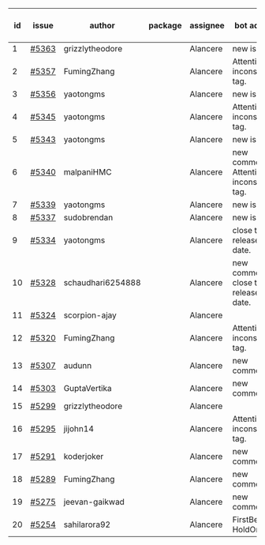 | id | issue | author | package | assignee | bot advice | created date of issue | target release date | date from target |
| ------ | ------ | ------ | ------ | ------ | ------ | ------ | ------ | :-----: |
| 1 | [#5363](https://github.com/Azure/sdk-release-request/issues/5363) | grizzlytheodore |  | Alancere | new issue. | 07-18 | 08-23 |  |
| 2 | [#5357](https://github.com/Azure/sdk-release-request/issues/5357) | FumingZhang |  | Alancere | Attention to inconsistent tag. | 07-18 | 08-22 |  |
| 3 | [#5356](https://github.com/Azure/sdk-release-request/issues/5356) | yaotongms |  | Alancere | new issue. | 07-18 | 08-23 |  |
| 4 | [#5345](https://github.com/Azure/sdk-release-request/issues/5345) | yaotongms |  | Alancere | Attention to inconsistent tag. | 07-18 | 08-23 |  |
| 5 | [#5343](https://github.com/Azure/sdk-release-request/issues/5343) | yaotongms |  | Alancere | new issue. | 07-18 | 08-23 |  |
| 6 | [#5340](https://github.com/Azure/sdk-release-request/issues/5340) | malpaniHMC |  | Alancere | new comment. Attention to inconsistent tag. | 07-18 | 08-23 |  |
| 7 | [#5339](https://github.com/Azure/sdk-release-request/issues/5339) | yaotongms |  | Alancere | new issue. | 07-18 | 08-23 |  |
| 8 | [#5337](https://github.com/Azure/sdk-release-request/issues/5337) | sudobrendan |  | Alancere | new issue. | 07-18 | 07-26 |  |
| 9 | [#5334](https://github.com/Azure/sdk-release-request/issues/5334) | yaotongms |  | Alancere | close to release date. | 07-18 | 07-23 | 1 |
| 10 | [#5328](https://github.com/Azure/sdk-release-request/issues/5328) | schaudhari6254888 |  | Alancere | new comment. close to release date. | 07-10 | 07-24 | 2 |
| 11 | [#5324](https://github.com/Azure/sdk-release-request/issues/5324) | scorpion-ajay |  | Alancere |  | 07-09 | 07-31 |  |
| 12 | [#5320](https://github.com/Azure/sdk-release-request/issues/5320) | FumingZhang |  | Alancere | Attention to inconsistent tag. | 07-05 | 07-25 |  |
| 13 | [#5307](https://github.com/Azure/sdk-release-request/issues/5307) | audunn |  | Alancere | new comment. | 06-27 | 07-26 |  |
| 14 | [#5303](https://github.com/Azure/sdk-release-request/issues/5303) | GuptaVertika |  | Alancere | new comment. | 06-27 | 07-25 |  |
| 15 | [#5299](https://github.com/Azure/sdk-release-request/issues/5299) | grizzlytheodore |  | Alancere |  | 06-26 | 07-26 |  |
| 16 | [#5295](https://github.com/Azure/sdk-release-request/issues/5295) | jijohn14 |  | Alancere | Attention to inconsistent tag. | 06-25 | 07-26 |  |
| 17 | [#5291](https://github.com/Azure/sdk-release-request/issues/5291) | koderjoker |  | Alancere | new comment. | 06-25 | 07-25 |  |
| 18 | [#5289](https://github.com/Azure/sdk-release-request/issues/5289) | FumingZhang |  | Alancere | new comment. | 06-25 | 07-25 |  |
| 19 | [#5275](https://github.com/Azure/sdk-release-request/issues/5275) | jeevan-gaikwad |  | Alancere | new comment. | 06-14 | 07-26 |  |
| 20 | [#5254](https://github.com/Azure/sdk-release-request/issues/5254) | sahilarora92 |  | Alancere | FirstBeta. HoldOn. | 06-05 | 06-21 |  |
